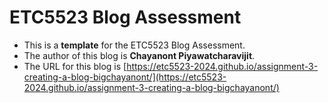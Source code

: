 
# ETC5523 Blog Assessment

* This is a **template** for the ETC5523 Blog Assessment. 
* The author of this blog is **Chayanont Piyawatcharavijit**.
* The URL for this blog is [https://etc5523-2024.github.io/assignment-3-creating-a-blog-bigchayanont/](https://etc5523-2024.github.io/assignment-3-creating-a-blog-bigchayanont/)
